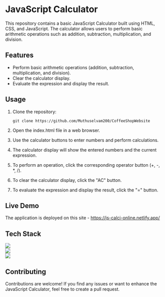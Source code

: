 # JavaScript Calculator

This repository contains a basic JavaScript Calculator built using HTML, CSS, and JavaScript. The calculator allows users to perform basic arithmetic operations such as addition, subtraction, multiplication, and division.

## Features

- Perform basic arithmetic operations (addition, subtraction, multiplication, and division).
- Clear the calculator display.
- Evaluate the expression and display the result.

## Usage

1. Clone the repository:

   ```shell
   git clone https://github.com/Muthuselvam200/CoffeeShopWebsite

2. Open the index.html file in a web browser.

3. Use the calculator buttons to enter numbers and perform calculations.

4. The calculator display will show the entered numbers and the current expression.

5. To perform an operation, click the corresponding operator button (+, -, *, /).

6. To clear the calculator display, click the "AC" button.

7. To evaluate the expression and display the result, click the "=" button.

## Live Demo

The application is deployed on this site - https://js-calci-online.netlify.app/

## Tech Stack

<div>
<img src="https://img.shields.io/badge/HTML5-E34F26?style=for-the-badge&logo=html5&logoColor=white"><br>
<img src="https://img.shields.io/badge/CSS3-1572B6?style=for-the-badge&logo=css3&logoColor=white"><br>
<img src="https://img.shields.io/badge/JavaScript-323330?style=for-the-badge&logo=javascript&logoColor=F7DF1E">
</div>

## Contributing

Contributions are welcome! If you find any issues or want to enhance the JavaScript Calculator, feel free to create a pull request.
